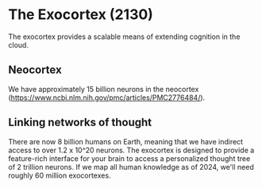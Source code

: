 # The Exocortex (2130)

The exocortex provides a scalable means of extending cognition in the cloud.

## Neocortex

We have approximately 15 billion neurons in the neocortex (https://www.ncbi.nlm.nih.gov/pmc/articles/PMC2776484/).

## Linking networks of thought

There are now 8 billion humans on Earth, meaning that we have indirect access to over 1.2 x 10^20 neurons. The exocortex is designed to provide a feature-rich interface for your brain to access a personalized thought tree of 2 trillion neurons. If we map all human knowledge as of 2024, we'll need roughly 60 million exocortexes.